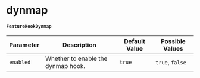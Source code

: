 # dynmap

#### `FeatureHookDynmap`

| Parameter | Description                        | Default Value | Possible Values |
| --------- | ---------------------------------- | ------------- | --------------- |
| `enabled` | Whether to enable the dynmap hook. | `true`        | `true`, `false` |
